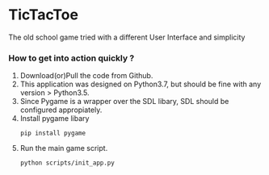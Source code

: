 
# TicTacToe

The old school game tried with a different User Interface and simplicity

### How to get into action quickly ?

1. Download(or)Pull the code from Github.
2. This application was designed on Python3.7, but should be fine with any version > Python3.5.
3. Since Pygame is a wrapper over the SDL libary, SDL should be configured appropiately.
4. Install pygame libary
    ```
    pip install pygame
    ```
5. Run the main game script.
    ```
    python scripts/init_app.py
    ```